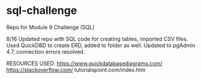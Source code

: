 # sql-challenge
Repo for Module 9 Challenge (SQL)

8/16 Updated repo with SQL code for creating tables, imported CSV files. Used QuickDBD to create ERD, added to folder as well. Updated to pgAdmin 4.7, connection errors resolved.





RESOURCES USED:
https://www.quickdatabasediagrams.com/
https://stackoverflow.com/
tutorialspoint.com/index.htm
